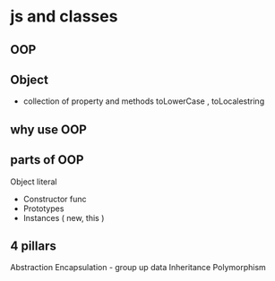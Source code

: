 # js and classes

## OOP

## Object

- collection  of property and methods
 toLowerCase , toLocalestring

 ## why use OOP


## parts of OOP 
Object literal

- Constructor func
- Prototypes 
- Instances ( new, this )


## 4 pillars

Abstraction
Encapsulation - group up data
Inheritance
Polymorphism